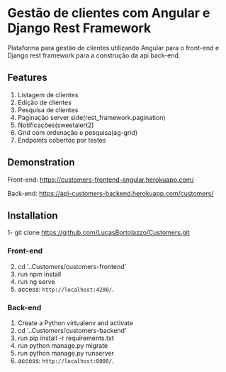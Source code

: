 # Gestão de clientes com Angular e Django Rest Framework

Plataforma para gestão de clientes utilizando Angular para o front-end e Django rest framework para a construção da api back-end.

## Features

1. Listagem de clientes
2. Edição de clientes
3. Pesquisa de clientes
4. Paginação server side(rest_framework.pagination)
5. Notificações(sweetalert2)
6. Grid com ordenação e pesquisa(ag-grid) 
7. Endpoints cobertos por testes

## Demonstration

Front-end: https://customers-frontend-angular.herokuapp.com/

Back-end: https://api-customers-backend.herokuapp.com/customers/

## Installation

1- git clone https://github.com/LucasBortolazzo/Customers.git

### Front-end

2. cd '..Customers/customers-frontend'
3. run npm install
4. run ng serve
5. access: `http://localhost:4200/`.

### Back-end

1. Create a Python virtualenv and activate
2. cd '..Customers/customers-backend'
3. run pip install -r requirements.txt
4. run python manage.py migrate
5. run python manage.py runserver
5. access: `http://localhost:8000/`.